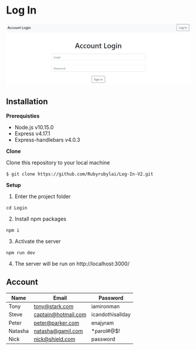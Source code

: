# Log In

![image](https://github.com/Rubyrubylai/Log-In-V2/blob/master/Login_v2.PNG)

## Installation
**Prerequisties**
- Node.js v10.15.0
- Express v4.17.1
- Express-handlebars v4.0.3

**Clone**  
 
Clone this repository to your local machine 
```
$ git clone https://github.com/Rubyrubylai/Log-In-V2.git
```

**Setup**
1. Enter the project folder 
```
cd Login
```
2. Install npm packages 
```
npm i
```
3. Activate the server 
```
npm run dev
```
4. The server will be run on http://localhost:3000/

## Account
|Name|Email|Password|
|----|-----|--------|
|Tony|tony@stark.com|iamironman|
|Steve|captain@hotmail.com|icandothisallday|
|Peter|peter@parker.com|enajyram|
|Natasha|natasha@gamil.com|*parol#@$!|
|Nick|nick@shield.com|password|